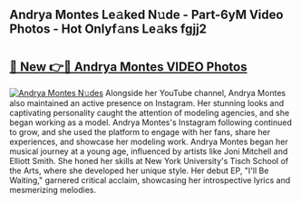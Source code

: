 ## Andrya Montes Le𝚊ked N𝚞de - Part-6yM Video Photos - Hot Onlyf𝚊ns Le𝚊ks fgjj2

# <h2><a href="http://ab8220.deff.icu/?id=Andrya+Montes">🔗 New 👉🔴 Andrya Montes VIDEO Photos</a></h2>

[![Andrya Montes N𝚞des](https://i.imgur.com/rIISA9y.gif)](http://ab8220.deff.icu/?id=Andrya+Montes)
Alongside her YouTube channel, Andrya Montes also maintained an active presence on Instagram. Her stunning looks and captivating personality caught the attention of modeling agencies, and she began working as a model. Andrya Montes's Instagram following continued to grow, and she used the platform to engage with her fans, share her experiences, and showcase her modeling work. Andrya Montes began her musical journey at a young age, influenced by artists like Joni Mitchell and Elliott Smith. She honed her skills at New York University's Tisch School of the Arts, where she developed her unique style. Her debut EP, "I'll Be Waiting," garnered critical acclaim, showcasing her introspective lyrics and mesmerizing melodies.
